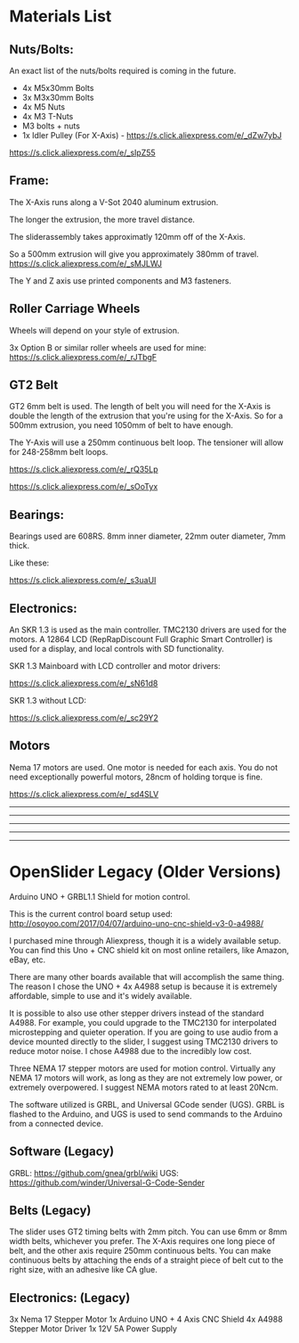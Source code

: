 # Materials List

## Nuts/Bolts:

An exact list of the nuts/bolts required is coming in the future.
* 4x M5x30mm Bolts
* 3x M3x30mm Bolts
* 4x M5 Nuts
* 4x M3 T-Nuts
* M3 bolts + nuts
* 1x Idler Pulley (For X-Axis) - https://s.click.aliexpress.com/e/_dZw7ybJ

https://s.click.aliexpress.com/e/_sIpZ55

## Frame:

The X-Axis runs along a V-Sot 2040 aluminum extrusion.

The longer the extrusion, the more travel distance.

The sliderassembly takes approximatly 120mm off of the X-Axis.

So a 500mm extrusion will give you approximately 380mm of travel.
https://s.click.aliexpress.com/e/_sMJLWJ

The Y and Z axis use printed components and M3 fasteners.

## Roller Carriage Wheels
Wheels will depend on your style of extrusion.

3x Option B or similar roller wheels are used for mine: https://s.click.aliexpress.com/e/_rJTbgF

## GT2 Belt
GT2 6mm belt is used.
The length of belt you will need for the X-Axis is double the length of the extrusion that you're using for the X-Axis.
So for a 500mm extrusion, you need 1050mm of belt to have enough.

The Y-Axis will use a 250mm continuous belt loop. The tensioner will allow for 248-258mm belt loops.

https://s.click.aliexpress.com/e/_rQ35Lp

https://s.click.aliexpress.com/e/_sOoTyx



## Bearings:

Bearings used are 608RS. 8mm inner diameter, 22mm outer diameter, 7mm thick.

Like these:

https://s.click.aliexpress.com/e/_s3uaUI


## Electronics:

An SKR 1.3 is used as the main controller.
TMC2130 drivers are used for the motors.
A 12864 LCD (RepRapDiscount Full Graphic Smart Controller) is used for a display, and local controls with SD functionality.

SKR 1.3 Mainboard with LCD controller and motor drivers:

https://s.click.aliexpress.com/e/_sN61d8

SKR 1.3 without LCD:

https://s.click.aliexpress.com/e/_sc29Y2



## Motors
Nema 17 motors are used. One motor is needed for each axis. 
You do not need exceptionally powerful motors, 28ncm of holding torque is fine.

https://s.click.aliexpress.com/e/_sd4SLV







---------------------------------------------
----
----------------------------------------------
----
----------------------------------------------


# OpenSlider Legacy (Older Versions)
Arduino UNO + GRBL1.1 Shield for motion control.

This is the current control board setup used:
http://osoyoo.com/2017/04/07/arduino-uno-cnc-shield-v3-0-a4988/

I purchased mine through Aliexpress, though it is a widely available setup. You can find this Uno + CNC shield kit on most online retailers, like Amazon, eBay, etc.

There are many other boards available that will accomplish the same thing. The reason I chose the UNO + 4x A4988 setup is because it is extremely affordable, simple to use and it's widely available.

It is possible to also use other stepper drivers instead of the standard A4988. For example, you could upgrade to the TMC2130 for interpolated microstepping and quieter operation. If you are going to use audio from a device mounted directly to the slider, I suggest using TMC2130 drivers to reduce motor noise. I chose A4988 due to the incredibly low cost.

Three NEMA 17 stepper motors are used for motion control. Virtually any NEMA 17 motors will work, as long as they are not extremely low power, or extremely overpowered. I suggest NEMA motors rated to at least 20Ncm.

The software utilized is GRBL, and Universal GCode sender (UGS). GRBL is flashed to the Arduino, and UGS is used to send commands to the Arduino from a connected device.

## Software (Legacy)

GRBL: https://github.com/gnea/grbl/wiki
UGS: https://github.com/winder/Universal-G-Code-Sender

## Belts (Legacy)
The slider uses GT2 timing belts with 2mm pitch. You can use 6mm or 8mm width belts, whichever you prefer. The X-Axis requires one long piece of belt, and the other axis require 250mm continuous belts. You can make continuous belts by attaching the ends of a straight piece of belt cut to the right size, with an adhesive like CA glue.

## Electronics: (Legacy)
3x Nema 17 Stepper Motor
1x Arduino UNO + 4 Axis CNC Shield
4x A4988 Stepper Motor Driver
1x 12V 5A Power Supply
